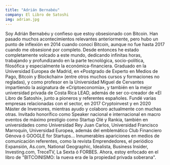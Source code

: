 ```yaml
---
title: "Adrián Bernabéu"
company: El Libro de Satoshi
img: adrian.jpg
---
```


Soy Adrián Bernabéu y confieso que estoy obsesionado con Bitcoin. Han pasado muchos acontecimientos relevantes anteriormente, pero hubo un punto de inflexión en 2014 cuando conocí Bitcoin, aunque no fue hasta 2017 cuando me obsesioné por completo. Desde entonces he estado completamente volcado a este mundo, dedicando infinitas horas, trabajando y profundizando en la parte tecnológica, socio-política, filosófica y especialmente la económica-financiera. Graduado en la Universidad Europea de Madrid, en «Postgrado de Experto en Medios de Pago, Bitcoin y Blockchain» (entre otros muchos cursos y formaciones no regladas), y como profesor en la Universidad Miguel de Cervantes impartiendo la asignatura de «Criptoeconomía», y también en la mejor universidad privada de Costa Rica LEAD, además de ser co-creador de «El Libro de Satoshi», junto a pioneros y referentes españoles. Fundé varias empresas relacionadas con el sector, en 2017 Cryptoinvest y en 2020 Máster de Inversores, mientras ayudo y colaboro actualmente con muchas otras. Invitado honorífico como Speaker nacional e internacional en macro eventos de máximo prestigio como Startup Olé y Rankia, también en universidades como Universidad Rey Juan Carlos, Universidad Francisco Marroquín, Universidad Europea, además del emblemático Club Financiero Génova ó GOOGLE for Startups… Innumerables apariciones en medios de comunicación referentes, como la revista Emprendedores, el periódico Expansión, As.com, National Geographic, Idealista, Business Insider, Investing.com, TreceTV, La Sexta ó FORBES. Ahora, estoy enfocado en el libro de "BITCOINISMO: la nueva era de la propiedad privada soberana".
